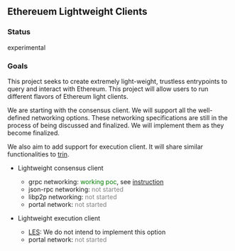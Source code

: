 ## Ethereuem Lightweight Clients

### Status
experimental

### Goals
This project seeks to create extremely light-weight, trustless entrypoints to query and interact with Ethereum. 
This project will allow users to run different flavors of Ethereum light clients.

We are starting with the consensus client. We will support all the well-defined networking options. These networking 
specifications are still in the process of being discussed and finalized. We will implement them as they become finalized.

We also aim to add support for execution client. It will share similar functionalities to [trin](https://github.com/ethereum/trin).

- Lightweight consensus client
  - grpc networking: <span style="color:green">working poc</span>, see [instruction](cmd/consensus/README.md)
  - json-rpc networking: <span style="color:grey">not started</span>
  - libp2p networking: <span style="color:grey">not started</span>
  - portal network: <span style="color:grey">not started</span>

- Lightweight execution client
  - [LES](https://github.com/ethereum/devp2p/blob/master/caps/les.md): We do not intend to implement this option 
  - portal network: <span style="color:grey">not started</span>
